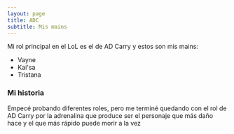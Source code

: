 ```yaml
---
layout: page
title: ADC
subtitle: Mis mains
---
```


Mi rol principal en el LoL es el de AD Carry y estos son mis mains:

- Vayne
- Kai'sa
- Tristana


### Mi historia

Empecé probando diferentes roles, pero me terminé quedando con el rol de AD Carry por la adrenalina que produce ser el personaje que más daño hace y el que más rápido puede morir a la vez
